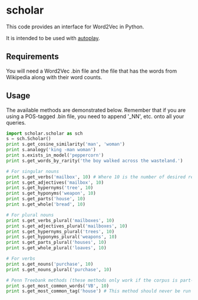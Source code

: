 # scholar
This code provides an interface for Word2Vec in Python.

It is intended to be used with [autoplay](https://github.com/danielricks/autoplay).

## Requirements

You will need a Word2Vec .bin file and the file that has the words from Wikipedia along with their word counts.

## Usage

The available methods are demonstrated below. Remember that if you are using a POS-tagged .bin file, you need to append '_NN', etc. onto all your queries.

```python
import scholar.scholar as sch
s = sch.Scholar()
print s.get_cosine_similarity('man', 'woman')
print s.analogy('king -man woman')
print s.exists_in_model('peppercorn')
print s.get_words_by_rarity('the boy walked across the wasteland.')

# For singular nouns
print s.get_verbs('mailbox', 10) # Where 10 is the number of desired results
print s.get_adjectives('mailbox', 10)
print s.get_hypernyms('tree', 10)
print s.get_hyponyms('weapon', 10)
print s.get_parts('house', 10)
print s.get_whole('bread', 10)

# For plural nouns
print s.get_verbs_plural('mailboxes', 10)
print s.get_adjectives_plural('mailboxes', 10)
print s.get_hypernyms_plural('trees', 10)
print s.get_hyponyms_plural('weapons', 10)
print s.get_parts_plural('houses', 10)
print s.get_whole_plural('loaves', 10)

# For verbs
print s.get_nouns('purchase', 10)
print s.get_nouns_plural('purchase', 10)

# Penn Treebank methods (these methods only work if the corpus is part-of-speech tagged)
print s.get_most_common_words('VB', 10)
print s.get_most_common_tag('house') # This method should never be run with a tag
```
